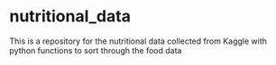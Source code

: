 # nutritional_data
This is a repository for the nutritional data collected from Kaggle with python functions to sort through the food data
